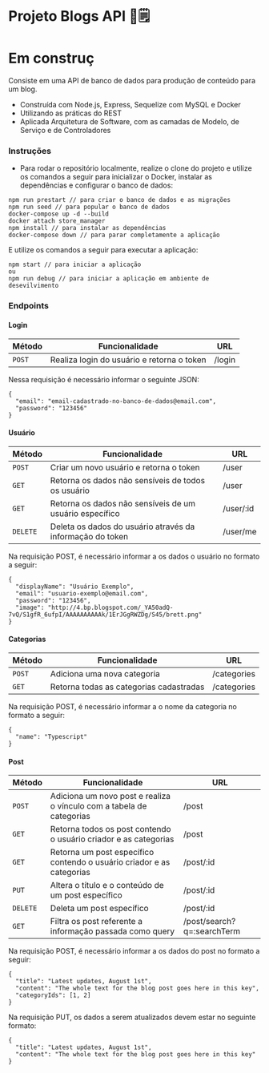 # Projeto Blogs API 📝🗒

# Em construç

Consiste em uma API de banco de dados para produção de conteúdo para um blog. 

* Construída com Node.js, Express, Sequelize com MySQL e Docker
* Utilizando as práticas do REST
* Aplicada Arquitetura de Software, com as camadas de Modelo, de Serviço e de Controladores


### Instruções

- Para rodar o repositório localmente, realize o clone do projeto e utilize os comandos a seguir para inicializar o Docker, instalar as dependências e configurar o banco de dados:

```
npm run prestart // para criar o banco de dados e as migrações
npm run seed // para popular o banco de dados
docker-compose up -d --build
docker attach store_manager
npm install // para instalar as dependências
docker-compose down // para parar completamente a aplicação
```

E utilize os comandos a seguir para executar a aplicação:

```
npm start // para iniciar a aplicação
ou
npm run debug // para iniciar a aplicação em ambiente de desevilvimento
```

### Endpoints

#### Login

| Método | Funcionalidade | URL |
|---|---|---|
| `POST` | Realiza login do usuário e retorna o token | /login |

Nessa requisição é necessário informar o seguinte JSON:

```
{
  "email": "email-cadastrado-no-banco-de-dados@email.com",
  "password": "123456"
}
```

#### Usuário

| Método | Funcionalidade | URL |
|---|---|---|
| `POST` | Criar um novo usuário e retorna o token | /user |
| `GET` | Retorna os dados não sensíveis de todos os usuário | /user |
| `GET` | Retorna os dados não sensíveis de um usuário específico | /user/:id |
| `DELETE` | Deleta os dados do usuário através da informação do token | /user/me |


Na requisição POST, é necessário informar a os dados o usuário no formato a seguir:

```
{
  "displayName": "Usuário Exemplo",
  "email": "usuario-exemplo@email.com",
  "password": "123456",
  "image": "http://4.bp.blogspot.com/_YA50adQ-7vQ/S1gfR_6ufpI/AAAAAAAAAAk/1ErJGgRWZDg/S45/brett.png"
}
```

#### Categorias

| Método | Funcionalidade | URL |
|---|---|---|
| `POST` | Adiciona uma nova categoria | /categories |
| `GET` | Retorna todas as categorias cadastradas | /categories |

Na requisição POST, é necessário informar a o nome da categoria no formato a seguir:

```
{
  "name": "Typescript"
}
```


#### Post

| Método | Funcionalidade | URL |
|---|---|---|
| `POST` | Adiciona um novo post e realiza o vínculo com a tabela de categorias | /post |
| `GET` | Retorna todos os post contendo o usuário criador e as categorias | /post |
| `GET` | Retorna um post específico contendo o usuário criador e as categorias | /post/:id |
| `PUT` | Altera o título e o conteúdo de um post específico | /post/:id |
| `DELETE` | Deleta um post específico | /post/:id |
| `GET` | Filtra os post referente a informação passada como query | /post/search?q=:searchTerm |

Na requisição POST, é necessário informar a os dados do post no formato a seguir:

```
{
  "title": "Latest updates, August 1st",
  "content": "The whole text for the blog post goes here in this key",
  "categoryIds": [1, 2]
}
```

Na requisição PUT, os dados a serem atualizados devem estar no seguinte formato:

```
{
  "title": "Latest updates, August 1st",
  "content": "The whole text for the blog post goes here in this key"
}
```

